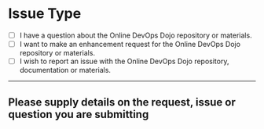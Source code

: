 # Issue Type

<!--
  Please add an X to check boxes which apply below (and remove spaces between brackets)
-->

- [ ] I have a question about the Online DevOps Dojo repository or materials.
- [ ] I want to make an enhancement request for the Online DevOps Dojo repository or materials.
- [ ] I wish to report an issue with the Online DevOps Dojo repository, documentation or materials.

---

## Please supply details on the request, issue or question you are submitting
